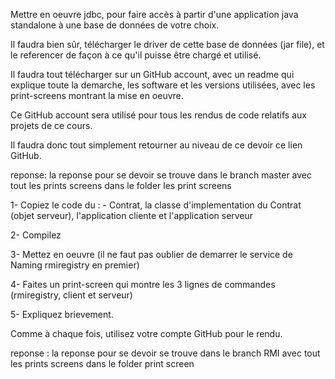 Mettre en oeuvre jdbc, pour faire accès à partir d'une application java standalone à une base de données de votre choix.

Il faudra bien sûr, télécharger le driver de cette base de données (jar file), et le referencer de façon à ce qu'il puisse être chargé et utilisé.

Il faudra tout télécharger sur un GitHub account, avec un readme qui explique toute la demarche, les software et les versions utilisées, avec les print-screens montrant la mise en oeuvre.

Ce GitHub account sera utilisé pour tous les rendus de code relatifs aux projets de ce cours.

Il faudra donc tout simplement retourner au niveau de ce devoir ce lien GitHub.

reponse: la reponse pour se devoir se trouve dans le branch master avec tout les prints screens dans le folder les print screens 


1- Copiez le code du : - Contrat, la classe d'implementation du Contrat (objet serveur), l'application cliente et l'application serveur

2- Compilez

3- Mettez en oeuvre (il ne faut pas oublier de demarrer le service de Naming rmiregistry en premier)

4- Faites un print-screen qui montre les 3 lignes de commandes (rmiregistry, client et serveur)

5- Expliquez brievement.

Comme à chaque fois, utilisez votre compte GitHub pour le rendu.

reponse :  la reponse pour se devoir se trouve dans le branch RMI avec tout les prints screens dans le folder  print screen
